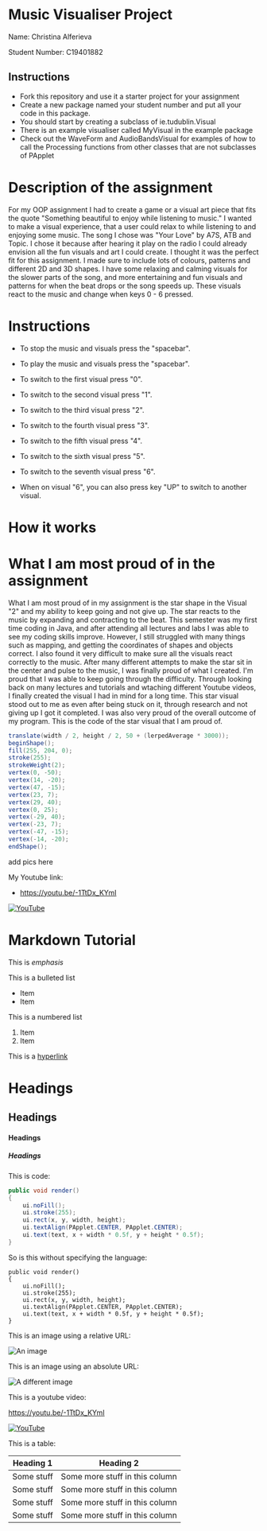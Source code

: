 # Music Visualiser Project

Name: Christina Alferieva

Student Number: C19401882

## Instructions
- Fork this repository and use it a starter project for your assignment
- Create a new package named your student number and put all your code in this package.
- You should start by creating a subclass of ie.tudublin.Visual
- There is an example visualiser called MyVisual in the example package
- Check out the WaveForm and AudioBandsVisual for examples of how to call the Processing functions from other classes that are not subclasses of PApplet

# Description of the assignment
For my OOP assignment I had to create a game or a visual art piece that fits the quote "Something beautiful to enjoy while listening to music." I wanted to make a visual experience, that a user could relax to while listening to and enjoying some music. The song I chose was "Your Love" by A7S, ATB and Topic. I chose it because after hearing it play on the radio I could already envision all the fun visuals and art I could create. I thought it was the perfect fit for this assignment. I made sure to include lots of colours, patterns and different 2D and 3D shapes. I have some relaxing and calming visuals for the slower parts of the song, and more entertaining and fun visuals and patterns for when the beat drops or the song speeds up. These visuals react to the music and change when keys 0 - 6 pressed. 


# Instructions
- To stop the music and visuals press the "spacebar".

- To play the music and visuals press the "spacebar".

- To switch to the first visual press "0".

- To switch to the second visual press "1".

- To switch to the third visual press "2".

- To switch to the fourth visual press "3".

- To switch to the fifth visual press "4".

- To switch to the sixth visual press "5".

- To switch to the seventh visual press "6".

- When on visual "6", you can also press key "UP" to switch to another visual.

# How it works


# What I am most proud of in the assignment
What I am most proud of in my assignment is the star shape in the Visual "2" and my ability to keep going and not give up. The star reacts to the music by expanding and contracting to the beat. This semester was my first time coding in Java, and after attending all lectures and labs I was able to see my coding skills improve. However, I still struggled with many things such as mapping, and getting the coordinates of shapes and objects correct. I also found it very difficult to make sure all the visuals react correctly to the music. After many different attempts to make the star sit in the center and pulse to the music, I was finally proud of what I created. I'm proud that I was able to keep going through the difficulty. Through looking back on many lectures and tutorials and wtaching different Youtube videos, I finally created the visual I had in mind for a long time. This star visual stood out to me as even after being stuck on it, through research and not giving up I got it completed. I was also very proud of the overall outcome of my program. This is the code of the star visual that I am proud of. 

```Java
translate(width / 2, height / 2, 50 + (lerpedAverage * 3000));
beginShape();
fill(255, 204, 0);
stroke(255);
strokeWeight(2);
vertex(0, -50);
vertex(14, -20);
vertex(47, -15);
vertex(23, 7);
vertex(29, 40);
vertex(0, 25);
vertex(-29, 40);
vertex(-23, 7);
vertex(-47, -15);
vertex(-14, -20);
endShape(); 
```

add pics here



My Youtube link:
- https://youtu.be/-1TtDx_KYmI

[![YouTube](https://youtu.be/-1TtDx_KYmI/0.jpg)](https://youtu.be/-1TtDx_KYmI)




# Markdown Tutorial

This is *emphasis*

This is a bulleted list

- Item
- Item

This is a numbered list

1. Item
1. Item

This is a [hyperlink](http://bryanduggan.org)

# Headings
## Headings
#### Headings
##### Headings

This is code:

```Java
public void render()
{
	ui.noFill();
	ui.stroke(255);
	ui.rect(x, y, width, height);
	ui.textAlign(PApplet.CENTER, PApplet.CENTER);
	ui.text(text, x + width * 0.5f, y + height * 0.5f);
}
```

So is this without specifying the language:

```
public void render()
{
	ui.noFill();
	ui.stroke(255);
	ui.rect(x, y, width, height);
	ui.textAlign(PApplet.CENTER, PApplet.CENTER);
	ui.text(text, x + width * 0.5f, y + height * 0.5f);
}
```

This is an image using a relative URL:

![An image](images/p8.png)

This is an image using an absolute URL:

![A different image](https://bryanduggandotorg.files.wordpress.com/2019/02/infinite-forms-00045.png?w=595&h=&zoom=2)

This is a youtube video:


https://youtu.be/-1TtDx_KYmI

[![YouTube](http://img.youtube.com/vi/J2kHSSFA4NU/0.jpg)](https://www.youtube.com/watch?v=J2kHSSFA4NU)

This is a table:

| Heading 1 | Heading 2 |
|-----------|-----------|
|Some stuff | Some more stuff in this column |
|Some stuff | Some more stuff in this column |
|Some stuff | Some more stuff in this column |
|Some stuff | Some more stuff in this column |

